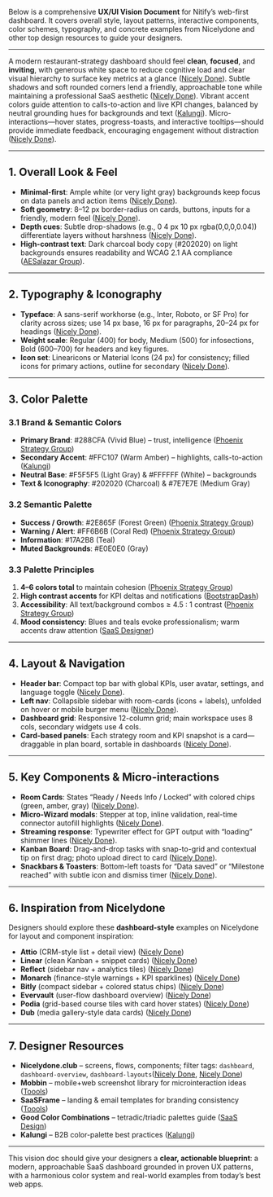 Below is a comprehensive **UX/UI Vision Document** for Nitify’s web-first dashboard. It covers overall style, layout patterns, interactive components, color schemes, typography, and concrete examples from Nicelydone and other top design resources to guide your designers.

---

A modern restaurant-strategy dashboard should feel **clean**, **focused**, and **inviting**, with generous white space to reduce cognitive load and clear visual hierarchy to surface key metrics at a glance ([Nicely Done](https://nicelydone.club/tags/dashboard?utm_source=chatgpt.com)). Subtle shadows and soft rounded corners lend a friendly, approachable tone while maintaining a professional SaaS aesthetic ([Nicely Done](https://nicelydone.club/tags/dashboard-layouts?utm_source=chatgpt.com)). Vibrant accent colors guide attention to calls-to-action and live KPI changes, balanced by neutral grounding hues for backgrounds and text ([Kalungi](https://www.kalungi.com/blog/choosing-branding-colors-for-your-b2b-saas-company?utm_source=chatgpt.com)). Micro-interactions—hover states, progress-toasts, and interactive tooltips—should provide immediate feedback, encouraging engagement without distraction ([Nicely Done](https://nicelydone.club/tags/dashboard-notification?utm_source=chatgpt.com)).

---

## **1\. Overall Look & Feel**

* **Minimal-first**: Ample white (or very light gray) backgrounds keep focus on data panels and action items ([Nicely Done](https://nicelydone.club/pages/dashboard?utm_source=chatgpt.com)).  
* **Soft geometry**: 8–12 px border-radius on cards, buttons, inputs for a friendly, modern feel ([Nicely Done](https://nicelydone.club/tags/dashboard-layouts?utm_source=chatgpt.com)).  
* **Depth cues**: Subtle drop-shadows (e.g., 0 4 px 10 px rgba(0,0,0,0.04)) differentiate layers without harshness ([Nicely Done](https://nicelydone.club/tags/dashboard-overview?utm_source=chatgpt.com)).  
* **High-contrast text**: Dark charcoal body copy (\#202020) on light backgrounds ensures readability and WCAG 2.1 AA compliance ([AESalazar Group](https://aesalazar.com/blog/professional-color-combinations-for-dashboards-or-mobile-bi-applications?utm_source=chatgpt.com)).

---

## **2\. Typography & Iconography**

* **Typeface**: A sans-serif workhorse (e.g., Inter, Roboto, or SF Pro) for clarity across sizes; use 14 px base, 16 px for paragraphs, 20–24 px for headings ([Nicely Done](https://nicelydone.club/tags/dashboard?utm_source=chatgpt.com)).  
* **Weight scale**: Regular (400) for body, Medium (500) for infosections, Bold (600–700) for headers and key figures.  
* **Icon set**: Linearicons or Material Icons (24 px) for consistency; filled icons for primary actions, outline for secondary ([Nicely Done](https://nicelydone.club/flows/100f0e33-9b19-47ae-89a8-89af2314ded2?utm_source=chatgpt.com)).

---

## **3\. Color Palette**

### **3.1 Brand & Semantic Colors**

* **Primary Brand**: \#288CFA (Vivid Blue) – trust, intelligence ([Phoenix Strategy Group](https://www.phoenixstrategy.group/blog/best-color-palettes-for-financial-dashboards?utm_source=chatgpt.com))  
* **Secondary Accent**: \#FFC107 (Warm Amber) – highlights, calls-to-action ([Kalungi](https://www.kalungi.com/blog/choosing-branding-colors-for-your-b2b-saas-company?utm_source=chatgpt.com))  
* **Neutral Base**: \#F5F5F5 (Light Gray) & \#FFFFFF (White) – backgrounds  
* **Text & Iconography**: \#202020 (Charcoal) & \#7E7E7E (Medium Gray)

### **3.2 Semantic Palette**

* **Success / Growth**: \#2E865F (Forest Green) ([Phoenix Strategy Group](https://www.phoenixstrategy.group/blog/best-color-palettes-for-financial-dashboards?utm_source=chatgpt.com))  
* **Warning / Alert**: \#FF6B6B (Coral Red) ([Phoenix Strategy Group](https://www.phoenixstrategy.group/blog/best-color-palettes-for-financial-dashboards?utm_source=chatgpt.com))  
* **Information**: \#17A2B8 (Teal)  
* **Muted Backgrounds**: \#E0E0E0 (Gray)

### **3.3 Palette Principles**

1. **4–6 colors total** to maintain cohesion ([Phoenix Strategy Group](https://www.phoenixstrategy.group/blog/best-color-palettes-for-financial-dashboards?utm_source=chatgpt.com))  
2. **High contrast accents** for KPI deltas and notifications ([BootstrapDash](https://www.bootstrapdash.com/blog/best-color-schemes-for-websites?utm_source=chatgpt.com))  
3. **Accessibility**: All text/background combos ≥ 4.5 : 1 contrast ([Phoenix Strategy Group](https://www.phoenixstrategy.group/blog/best-color-palettes-for-financial-dashboards?utm_source=chatgpt.com))  
4. **Mood consistency**: Blues and teals evoke professionalism; warm accents draw attention ([SaaS Designer](https://saasdesigner.com/8-color-palettes-for-saas-apps-in-2024/?utm_source=chatgpt.com))

---

## **4\. Layout & Navigation**

* **Header bar**: Compact top bar with global KPIs, user avatar, settings, and language toggle ([Nicely Done](https://nicelydone.club/tags/dashboard?utm_source=chatgpt.com)).  
* **Left nav**: Collapsible sidebar with room-cards (icons \+ labels), unfolded on hover or mobile burger menu ([Nicely Done](https://nicelydone.club/tags/dashboard-layouts?utm_source=chatgpt.com)).  
* **Dashboard grid**: Responsive 12-column grid; main workspace uses 8 cols, secondary widgets use 4 cols.  
* **Card-based panels**: Each strategy room and KPI snapshot is a card—draggable in plan board, sortable in dashboards ([Nicely Done](https://nicelydone.club/tags/dashboard-overview?utm_source=chatgpt.com)).

---

## **5\. Key Components & Micro-interactions**

* **Room Cards**: States “Ready / Needs Info / Locked” with colored chips (green, amber, gray) ([Nicely Done](https://nicelydone.club/pages/dashboard?utm_source=chatgpt.com)).  
* **Micro-Wizard modals**: Stepper at top, inline validation, real-time connector autofill highlights ([Nicely Done](https://nicelydone.club/tags/dashboard-notification?utm_source=chatgpt.com)).  
* **Streaming response**: Typewriter effect for GPT output with “loading” shimmer lines ([Nicely Done](https://nicelydone.club/flows/1d30fa07-4e1f-4672-aadc-3a5f8db7930f?utm_source=chatgpt.com)).  
* **Kanban Board**: Drag-and-drop tasks with snap-to-grid and contextual tip on first drag; photo upload direct to card ([Nicely Done](https://nicelydone.club/tags/crm-dashboard?utm_source=chatgpt.com)).  
* **Snackbars & Toasters**: Bottom-left toasts for “Data saved” or “Milestone reached” with subtle icon and dismiss timer ([Nicely Done](https://nicelydone.club/?utm_source=chatgpt.com)).

---

## **6\. Inspiration from Nicelydone**

Designers should explore these **dashboard-style** examples on Nicelydone for layout and component inspiration:

* **Attio** (CRM-style list \+ detail view) ([Nicely Done](https://nicelydone.club/?utm_source=chatgpt.com))  
* **Linear** (clean Kanban \+ snippet cards) ([Nicely Done](https://nicelydone.club/?utm_source=chatgpt.com))  
* **Reflect** (sidebar nav \+ analytics tiles) ([Nicely Done](https://nicelydone.club/tags/dashboard-layouts?utm_source=chatgpt.com))  
* **Monarch** (finance-style warnings \+ KPI sparklines) ([Nicely Done](https://nicelydone.club/tags/dashboard-warning?utm_source=chatgpt.com))  
* **Bitly** (compact sidebar \+ colored status chips) ([Nicely Done](https://nicelydone.club/tags/dashboard-warning?utm_source=chatgpt.com))  
* **Evervault** (user-flow dashboard overview) ([Nicely Done](https://nicelydone.club/flows/1d30fa07-4e1f-4672-aadc-3a5f8db7930f?utm_source=chatgpt.com))  
* **Podia** (grid-based course tiles with card hover states) ([Nicely Done](https://nicelydone.club/tags/dashboard-layouts?utm_source=chatgpt.com))  
* **Dub** (media gallery-style data cards) ([Nicely Done](https://nicelydone.club/tags/dashboard?utm_source=chatgpt.com))

---

## **7\. Designer Resources**

* **Nicelydone.club** – screens, flows, components; filter tags: `dashboard`, `dashboard-overview`, `dashboard-layouts`([Nicely Done](https://nicelydone.club/tags/dashboard?utm_source=chatgpt.com), [Nicely Done](https://nicelydone.club/tags/dashboard-overview?utm_source=chatgpt.com))  
* **Mobbin** – mobile+web screenshot library for microinteraction ideas ([Toools](https://www.toools.design/ui-web-design-inspiration-websites?utm_source=chatgpt.com))  
* **SaaSFrame** – landing & email templates for branding consistency ([Toools](https://www.toools.design/ui-web-design-inspiration-websites?utm_source=chatgpt.com))  
* **Good Color Combinations** – tetradic/triadic palettes guide ([SaaS Design](https://www.saasdesign.io/good-color-combinations?utm_source=chatgpt.com))  
* **Kalungi** – B2B color-palette best practices ([Kalungi](https://www.kalungi.com/blog/choosing-branding-colors-for-your-b2b-saas-company?utm_source=chatgpt.com))

---

This vision doc should give your designers a **clear, actionable blueprint**: a modern, approachable SaaS dashboard grounded in proven UX patterns, with a harmonious color system and real-world examples from today’s best web apps.

